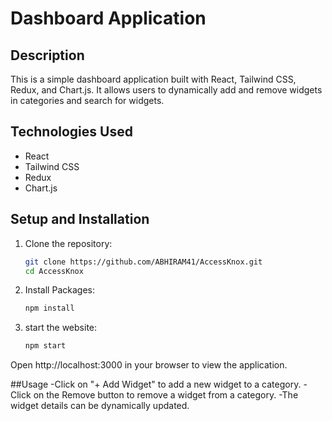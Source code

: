 # Dashboard Application

## Description

This is a simple dashboard application built with React, Tailwind CSS, Redux, and Chart.js. It allows users to dynamically add and remove widgets in categories and search for widgets.

## Technologies Used

- React
- Tailwind CSS
- Redux
- Chart.js

## Setup and Installation

1. Clone the repository:
   ```bash
   git clone https://github.com/ABHIRAM41/AccessKnox.git
   cd AccessKnox
2. Install Packages:
   ```bash
   npm install
1. start the website:
   ```bash
   npm start
Open http://localhost:3000 in your browser to view the application.

##Usage
-Click on "+ Add Widget" to add a new widget to a category.
-Click on the Remove button to remove a widget from a category.
-The widget details can be dynamically updated.
